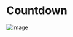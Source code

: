 # Countdown
![image](https://github.com/fog-zs/countdown/assets/38463346/e43dfbf1-94db-4cb8-97cc-ebd796de1afc)
